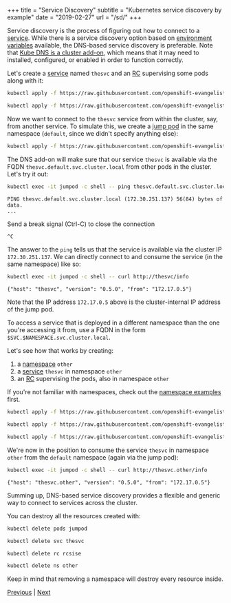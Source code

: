 +++
title = "Service Discovery"
subtitle = "Kubernetes service discovery by example"
date = "2019-02-27"
url = "/sd/"
+++

Service discovery is the process of figuring out how to connect to a [service](../services/).
While there is a service discovery option based on [environment variables](https://kubernetes.io/docs/concepts/services-networking/connect-applications-service/#environment-variables) available,
the DNS-based service discovery is preferable. Note that [Kube DNS is a cluster add-on](https://github.com/kubernetes/kubernetes/blob/master/cluster/addons/dns/kube-dns/README.md), which means that it may need to installed, configured, or enabled in order to function correctly.

Let's create a [service](https://github.com/openshift-evangelists/kbe/blob/main/specs/sd/svc.yaml) named
`thesvc` and an [RC](https://github.com/openshift-evangelists/kbe/blob/main/specs/sd/rc.yaml) supervising
some pods along with it:

```bash
kubectl apply -f https://raw.githubusercontent.com/openshift-evangelists/kbe/main/specs/sd/rc.yaml
```

```bash
kubectl apply -f https://raw.githubusercontent.com/openshift-evangelists/kbe/main/specs/sd/svc.yaml
```

Now we want to connect to the `thesvc` service from within the cluster, say, from another service.
To simulate this, we create a [jump pod](https://github.com/openshift-evangelists/kbe/blob/main/specs/sd/jumpod.yaml)
in the same namespace (`default`, since we didn't specify anything else):

```bash
kubectl apply -f https://raw.githubusercontent.com/openshift-evangelists/kbe/main/specs/sd/jumpod.yaml
```

The DNS add-on will make sure that our service `thesvc` is available via the FQDN
`thesvc.default.svc.cluster.local` from other pods in the cluster. Let's try it out:

```bash
kubectl exec -it jumpod -c shell -- ping thesvc.default.svc.cluster.local
```
```cat
PING thesvc.default.svc.cluster.local (172.30.251.137) 56(84) bytes of data.
...
```

Send a break signal (Ctrl-C) to close the connection
```bash
^C
```

The answer to the `ping` tells us that the service is available via the cluster
IP `172.30.251.137`. We can directly connect to and consume the service (in the same namespace) like so:

```bash
kubectl exec -it jumpod -c shell -- curl http://thesvc/info
```
```cat
{"host": "thesvc", "version": "0.5.0", "from": "172.17.0.5"}
```

Note that the IP address `172.17.0.5` above is the cluster-internal IP address
of the jump pod.

To access a service that is deployed in a different namespace than the one you're
accessing it from, use a FQDN in the form `$SVC.$NAMESPACE.svc.cluster.local`.

Let's see how that works by creating:

1. a [namespace](https://github.com/openshift-evangelists/kbe/blob/main/specs/sd/other-ns.yaml) `other`
1. a [service](https://github.com/openshift-evangelists/kbe/blob/main/specs/sd/other-svc.yaml) `thesvc` in namespace `other`
1. an [RC](https://github.com/openshift-evangelists/kbe/blob/main/specs/sd/other-rc.yaml) supervising the pods, also in namespace `other`

If you're not familiar with namespaces, check out the [namespace examples](../ns/) first.

```bash
kubectl apply -f https://raw.githubusercontent.com/openshift-evangelists/kbe/main/specs/sd/other-ns.yaml
```
```bash
kubectl apply -f https://raw.githubusercontent.com/openshift-evangelists/kbe/main/specs/sd/other-rc.yaml
```
```bash
kubectl apply -f https://raw.githubusercontent.com/openshift-evangelists/kbe/main/specs/sd/other-svc.yaml
```

We're now in the position to consume the service `thesvc` in namespace `other` from the
`default` namespace (again via the jump pod):

```bash
kubectl exec -it jumpod -c shell -- curl http://thesvc.other/info
```
```cat
{"host": "thesvc.other", "version": "0.5.0", "from": "172.17.0.5"}
```

Summing up, DNS-based service discovery provides a flexible and generic way to
connect to services across the cluster.

You can destroy all the resources created with:

```bash
kubectl delete pods jumpod
```
```bash
kubectl delete svc thesvc
```
```bash
kubectl delete rc rcsise
```
```bash
kubectl delete ns other
```

Keep in mind that removing a namespace will destroy every resource inside.

[Previous](../services) | [Next](../pf)
